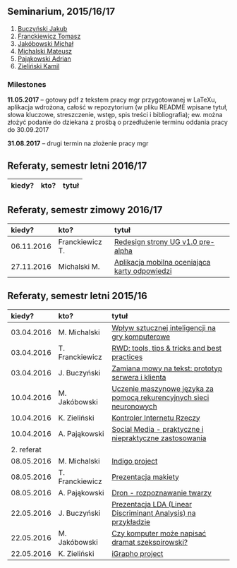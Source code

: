 ## Seminarium, 2015/16/17

1. [Buczyński Jakub](https://github.com/jbuczynski/magisterka)
1. [Franckiewicz Tomasz](https://github.com/tfranckiewicz/mgr)
1. [Jakóbowski Michał](https://github.com/micool91/praca-mag)
1. [Michalski Mateusz](https://github.com/matismatis93/SemMgr)
1. [Pająkowski Adrian](https://github.com/apajakowski/magisterka)
1. [Zieliński Kamil](https://github.com/laikkk/praca-magisterska)


### Milestones

**11.05.2017** – gotowy pdf z tekstem pracy mgr przygotowanej w LaTeXu, aplikacja wdrożona, całość w repozytorium (w pliku README wpisane tytuł, słowa kluczowe, streszczenie, wstęp, spis treści i bibliografia); ew. można złożyć podanie do dziekana z prośbą o przedłużenie terminu oddania pracy do 30.09.2017

**31.08.2017** – drugi termin na złożenie pracy mgr


## Referaty, semestr letni 2016/17

| kiedy?      | kto?            | tytuł |
| :---------- | :-------------- | :---- |


## Referaty, semestr zimowy 2016/17

| kiedy?      | kto?            | tytuł |
| :---------- | :-------------- | :---- |
| 06.11.2016  | Franckiewicz T. | [Redesign strony UG v1.0 pre-alpha](http://inf.ug.tomasz.fr/)|
| 27.11.2016  | Michalski M.    | [Aplikacja mobilna oceniająca karty odpowiedzi](http://slides.com/mateuszmichalski/deck-1/fullscreen)|


## Referaty, semestr letni 2015/16

| kiedy?      | kto?            | tytuł |
| :---------- | :-------------- | :---- |
| 03.04.2016  | M. Michalski    | [Wpływ sztucznej inteligencji na gry komputerowe](http://slides.com/mateuszmichalski/deck-1/fullscreen#/) |
| 03.04.2016  | T. Franckiewicz | [RWD: tools, tips & tricks and best practices](https://prezi.com/cr11l8usmabw/rwd/) |
| 03.04.2016  | J. Buczyński    | [Zamiana mowy na tekst: prototyp serwera i klienta](https://github.com/jbuczynski/magisterka/tree/master/server_example) |
| 10.04.2016  | M. Jakóbowski   | [Uczenie maszynowe języka za pomocą rekurencyjnych sieci neuronowych](http://1drv.ms/23tBR4I) |
| 10.04.2016  | K. Zieliński    | [Kontroler Internetu Rzeczy](http://1drv.ms/23tBR4I) |
| 10.04.2016  | A. Pająkowski   | [Social Media - praktyczne i niepraktyczne zastosowania](https://slides.com/apajakowski/deck-1#/) |
| 2. referat  |                 |  |
| 08.05.2016  | M. Michalski    | [Indigo project](http://slides.com/mateuszmichalski/deck-2/fullscreen#/) |
| 08.05.2016  | T. Franckiewicz | [Prezentacja makiety](http://dev.tomasz.fr/ug) |
| 08.05.2016  | A. Pająkowski   | [Dron - rozpoznawanie twarzy](https://slides.com/apajakowski/deck-2#/) |
| 22.05.2016  | J. Buczyński    | [Prezentacja LDA (Linear Discriminant Analysis) na przykładzie](https://github.com/jbuczynski/magisterka/tree/master/lda_example) |
| 22.05.2016  | M. Jakóbowski   | [Czy komputer może napisać dramat szekspirowski?](http://slides.com/michaljakobowski/c) |
| 22.05.2016  | K. Zieliński    |  [iGrapho project](https://1drv.ms/p/s!AogBbZBsiJmflEVnmRYuTAmu0Nlv)|
